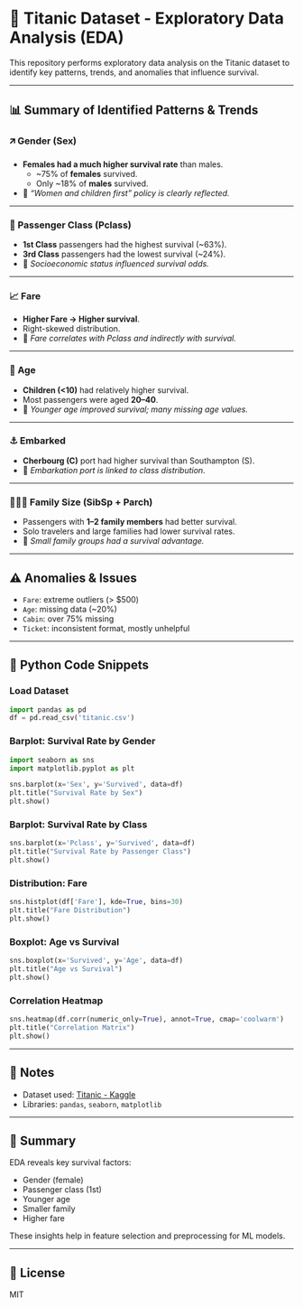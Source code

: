 # 🚣 Titanic Dataset - Exploratory Data Analysis (EDA)

This repository performs exploratory data analysis on the Titanic dataset to identify key patterns, trends, and anomalies that influence survival.

---

## 📊 Summary of Identified Patterns & Trends

### 🡭 Gender (Sex)
- **Females had a much higher survival rate** than males.
  - ~75% of **females** survived.
  - Only ~18% of **males** survived.
- 🔹 _“Women and children first” policy is clearly reflected._

---

### 💼 Passenger Class (Pclass)
- **1st Class** passengers had the highest survival (~63%).
- **3rd Class** passengers had the lowest survival (~24%).
- 🔹 _Socioeconomic status influenced survival odds._

---

### 📈 Fare
- **Higher Fare → Higher survival**.
- Right-skewed distribution.
- 🔹 _Fare correlates with Pclass and indirectly with survival._

---

### 👶 Age
- **Children (<10)** had relatively higher survival.
- Most passengers were aged **20–40**.
- 🔹 _Younger age improved survival; many missing age values._

---

### ⚓ Embarked
- **Cherbourg (C)** port had higher survival than Southampton (S).
- 🔹 _Embarkation port is linked to class distribution._

---

### 👨‍👧‍👧 Family Size (SibSp + Parch)
- Passengers with **1–2 family members** had better survival.
- Solo travelers and large families had lower survival rates.
- 🔹 _Small family groups had a survival advantage._

---

## ⚠️ Anomalies & Issues
- `Fare`: extreme outliers (> $500)
- `Age`: missing data (~20%)
- `Cabin`: over 75% missing
- `Ticket`: inconsistent format, mostly unhelpful

---

## 🐍 Python Code Snippets

### Load Dataset
```python
import pandas as pd
df = pd.read_csv('titanic.csv')
```

### Barplot: Survival Rate by Gender
```python
import seaborn as sns
import matplotlib.pyplot as plt

sns.barplot(x='Sex', y='Survived', data=df)
plt.title("Survival Rate by Sex")
plt.show()
```

### Barplot: Survival Rate by Class
```python
sns.barplot(x='Pclass', y='Survived', data=df)
plt.title("Survival Rate by Passenger Class")
plt.show()
```

### Distribution: Fare
```python
sns.histplot(df['Fare'], kde=True, bins=30)
plt.title("Fare Distribution")
plt.show()
```

### Boxplot: Age vs Survival
```python
sns.boxplot(x='Survived', y='Age', data=df)
plt.title("Age vs Survival")
plt.show()
```

### Correlation Heatmap
```python
sns.heatmap(df.corr(numeric_only=True), annot=True, cmap='coolwarm')
plt.title("Correlation Matrix")
plt.show()
```

---

## 📌 Notes
- Dataset used: [Titanic - Kaggle](https://www.kaggle.com/c/titanic/data)
- Libraries: `pandas`, `seaborn`, `matplotlib`

---

## 💬 Summary
EDA reveals key survival factors:
- Gender (female)
- Passenger class (1st)
- Younger age
- Smaller family
- Higher fare

These insights help in feature selection and preprocessing for ML models.

---

## 📌 License
MIT

